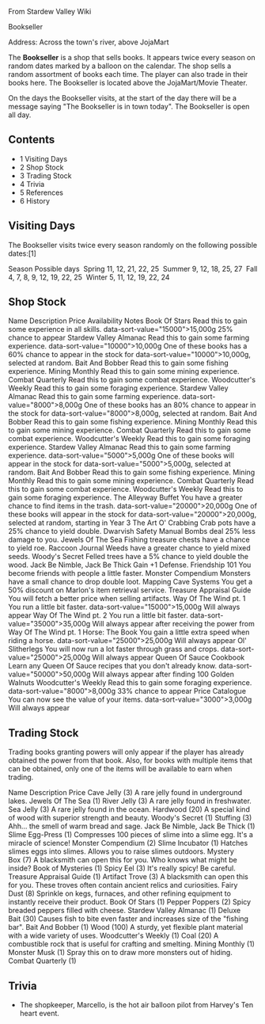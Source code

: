 From Stardew Valley Wiki

Bookseller

Address: Across the town's river, above JojaMart

The **Bookseller** is a shop that sells books. It appears twice every season on random dates marked by a balloon on the calendar. The shop sells a random assortment of books each time. The player can also trade in their books here. The Bookseller is located above the JojaMart/Movie Theater.

On the days the Bookseller visits, at the start of the day there will be a message saying "The Bookseller is in town today". The Bookseller is open all day.

## Contents

- 1 Visiting Days
- 2 Shop Stock
- 3 Trading Stock
- 4 Trivia
- 5 References
- 6 History

## Visiting Days

The Bookseller visits twice every season randomly on the following possible dates:\[1]

Season Possible days  Spring 11, 12, 21, 22, 25  Summer 9, 12, 18, 25, 27  Fall 4, 7, 8, 9, 12, 19, 22, 25  Winter 5, 11, 12, 19, 22, 24

## Shop Stock

Name Description Price Availability Notes Book Of Stars Read this to gain some experience in all skills. data-sort-value="15000"&gt;15,000g 25% chance to appear Stardew Valley Almanac Read this to gain some farming experience. data-sort-value="10000"&gt;10,000g One of these books has a 60% chance to appear in the stock for data-sort-value="10000"&gt;10,000g, selected at random. Bait And Bobber Read this to gain some fishing experience. Mining Monthly Read this to gain some mining experience. Combat Quarterly Read this to gain some combat experience. Woodcutter's Weekly Read this to gain some foraging experience. Stardew Valley Almanac Read this to gain some farming experience. data-sort-value="8000"&gt;8,000g One of these books has an 80% chance to appear in the stock for data-sort-value="8000"&gt;8,000g, selected at random. Bait And Bobber Read this to gain some fishing experience. Mining Monthly Read this to gain some mining experience. Combat Quarterly Read this to gain some combat experience. Woodcutter's Weekly Read this to gain some foraging experience. Stardew Valley Almanac Read this to gain some farming experience. data-sort-value="5000"&gt;5,000g One of these books will appear in the stock for data-sort-value="5000"&gt;5,000g, selected at random. Bait And Bobber Read this to gain some fishing experience. Mining Monthly Read this to gain some mining experience. Combat Quarterly Read this to gain some combat experience. Woodcutter's Weekly Read this to gain some foraging experience. The Alleyway Buffet You have a greater chance to find items in the trash. data-sort-value="20000"&gt;20,000g One of these books will appear in the stock for data-sort-value="20000"&gt;20,000g, selected at random, starting in Year 3 The Art O' Crabbing Crab pots have a 25% chance to yield double. Dwarvish Safety Manual Bombs deal 25% less damage to you. Jewels Of The Sea Fishing treasure chests have a chance to yield roe. Raccoon Journal Weeds have a greater chance to yield mixed seeds. Woody's Secret Felled trees have a 5% chance to yield double the wood. Jack Be Nimble, Jack Be Thick Gain +1 Defense. Friendship 101 You become friends with people a little faster. Monster Compendium Monsters have a small chance to drop double loot. Mapping Cave Systems You get a 50% discount on Marlon's item retrieval service. Treasure Appraisal Guide You will fetch a better price when selling artifacts. Way Of The Wind pt. 1 You run a little bit faster. data-sort-value="15000"&gt;15,000g Will always appear Way Of The Wind pt. 2 You run a little bit faster. data-sort-value="35000"&gt;35,000g Will always appear after receiving the power from Way Of The Wind pt. 1 Horse: The Book You gain a little extra speed when riding a horse. data-sort-value="25000"&gt;25,000g Will always appear Ol' Slitherlegs You will now run a lot faster through grass and crops. data-sort-value="25000"&gt;25,000g Will always appear Queen Of Sauce Cookbook Learn any Queen Of Sauce recipes that you don't already know. data-sort-value="50000"&gt;50,000g Will always appear after finding 100 Golden Walnuts Woodcutter's Weekly Read this to gain some foraging experience. data-sort-value="8000"&gt;8,000g 33% chance to appear Price Catalogue You can now see the value of your items. data-sort-value="3000"&gt;3,000g Will always appear

## Trading Stock

Trading books granting powers will only appear if the player has already obtained the power from that book. Also, for books with multiple items that can be obtained, only one of the items will be available to earn when trading.

Name Description Price Cave Jelly (3) A rare jelly found in underground lakes. Jewels Of The Sea (1) River Jelly (3) A rare jelly found in freshwater. Sea Jelly (3) A rare jelly found in the ocean. Hardwood (20) A special kind of wood with superior strength and beauty. Woody's Secret (1) Stuffing (3) Ahh... the smell of warm bread and sage. Jack Be Nimble, Jack Be Thick (1) Slime Egg-Press (1) Compresses 100 pieces of slime into a slime egg. It's a miracle of science! Monster Compendium (2) Slime Incubator (1) Hatches slimes eggs into slimes. Allows you to raise slimes outdoors. Mystery Box (7) A blacksmith can open this for you. Who knows what might be inside? Book of Mysteries (1) Spicy Eel (3) It's really spicy! Be careful. Treasure Appraisal Guide (1) Artifact Trove (3) A blacksmith can open this for you. These troves often contain ancient relics and curiosities. Fairy Dust (8) Sprinkle on kegs, furnaces, and other refining equipment to instantly receive their product. Book Of Stars (1) Pepper Poppers (2) Spicy breaded peppers filled with cheese. Stardew Valley Almanac (1) Deluxe Bait (30) Causes fish to bite even faster and increases size of the "fishing bar". Bait And Bobber (1) Wood (100) A sturdy, yet flexible plant material with a wide variety of uses. Woodcutter's Weekly (1) Coal (20) A combustible rock that is useful for crafting and smelting. Mining Monthly (1) Monster Musk (1) Spray this on to draw more monsters out of hiding. Combat Quarterly (1)

## Trivia

- The shopkeeper, Marcello, is the hot air balloon pilot from Harvey's Ten heart event.